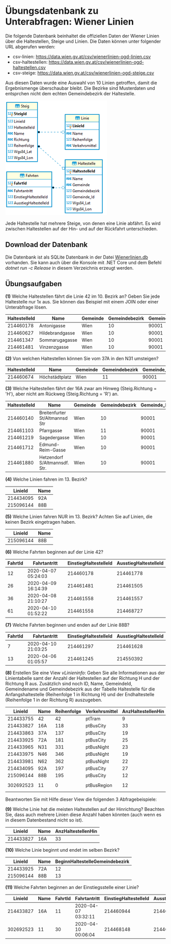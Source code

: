 # Übungsdatenbank zu Unterabfragen: Wiener Linien

Die folgende Datenbank beinhaltet die offiziellen Daten der Wiener Linien über die Haltestellen,
Steige und Linien. Die Daten können unter folgender URL abgerufen werden:

- csv-linien: https://data.wien.gv.at/csv/wienerlinien-ogd-linien.csv
- csv-haltestellen: https://data.wien.gv.at/csv/wienerlinien-ogd-haltestellen.csv
- csv-steige: https://data.wien.gv.at/csv/wienerlinien-ogd-steige.csv

Aus diesen Daten wurde eine Auswahl von 10 Linien getroffen, damit die Ergebnismenge überschaubar
bleibt. Die Bezirke sind Musterdaten und entsprchen nicht dem echten Gemeindebezirk der Haltestelle.

![](datenmodell.png)

Jede Haltestelle hat mehrere Steige, von denen eine Linie abfährt. Es wird zwischen Haltestellen
auf der Hin- und auf der Rückfahrt unterschieden.

## Download der Datenbank

Die Datenbank ist als SQLite Datenbank in der Datei [Wienerlinien.db](Wienerlinien.db) vorhanden.
Sie kann auch über die Konsole mit .NET Core und dem Befehl *dotnet run -c Release* in diesem
Verzeichnis erzeugt werden.

## Übungsaufgaben

**(1)** Welche Haltestellen fährt die Linie 42 im 10. Bezirk an? Geben Sie jede Haltestelle nur 1x
        aus. Sie können das Beispiel mit einem JOIN oder einer Unterabfrage lösen.

| HaltestelleId | Name            | Gemeinde | Gemeindebezirk | Gemeinde_Id | Wgs84_Lat        | Wgs84_Lon        |
| ------------- | --------------- | -------- | -------------- | ----------- | ---------------- | ---------------- |
| 214460178     | Antonigasse     | Wien     | 10             | 90001       | 48.2259528660072 | 16.32978184724   |
| 214460627     | Hildebrandgasse | Wien     | 10             | 90001       | 48.2231580146262 | 16.3385763538715 |
| 214461347     | Sommarugagasse  | Wien     | 10             | 90001       | 48.2261683086003 | 16.3316323767253 |
| 214461481     | Vinzenzgasse    | Wien     | 10             | 90001       | 48.2250013170396 | 16.3344171541061 |

**(2)** Von welchen Haltestellen können Sie vom 37A in den N31 umsteigen?

| HaltestelleId | Name           | Gemeinde | Gemeindebezirk | Gemeinde_Id | Wgs84_Lat        | Wgs84_Lon        |
| ------------- | -------------- | -------- | -------------- | ----------- | ---------------- | ---------------- |
| 214460674     | Höchstädtplatz | Wien     | 11             | 90001       | 48.2392427792165 | 16.3769074670449 |

**(3)** Welche Haltestellen fährt der 16A zwar am Hinweg (Steig.Richtung = 'H'), aber nicht am
        Rückweg (Steig.Richtung = 'R') an.  

| HaltestelleId | Name                           | Gemeinde | Gemeindebezirk | Gemeinde_Id | Wgs84_Lat        | Wgs84_Lon        |
| ------------- | ------------------------------ | -------- | -------------- | ----------- | ---------------- | ---------------- |
| 214460140     | Breitenfurter St/Altmannsd Str | Wien     | 10             | 90001       | 48.1655992519806 | 16.3166125451748 |
| 214461103     | Pfarrgasse                     | Wien     | 11             | 90001       | 48.1496351919079 | 16.347092382765  |
| 214461219     | Sagedergasse                   | Wien     | 10             | 90001       | 48.1615427900746 | 16.3177534055856 |
| 214461712     | Edmund-Reim-Gasse              | Wien     | 10             | 90001       | 48.162525477941  | 16.3142050602134 |
| 214461880     | Hetzendorf S/Altmannsdf. Str.  | Wien     | 10             | 90001       | 48.166605828002  | 16.3157501625021 |

**(4)** Welche Linien fahren im 13. Bezirk?

| LinieId   | Name |
| --------- | ---- |
| 214434095 | 92A  |
| 215096144 | 88B  |

**(5)** Welche Linien fahren NUR im 13. Bezirk? Achten Sie auf Linien, die keinen Bezirk eingetragen
        haben.

| LinieId   | Name |
| --------- | ---- |
| 215096144 | 88B  |

**(6)** Welche Fahrten beginnen auf der Linie 42?

| FahrtId | Fahrtantritt        | EinstiegHaltestelleId | AusstiegHaltestelleId |
| ------- | ------------------- | --------------------- | --------------------- |
| 12      | 2020-04-07 05:24:03 | 214460178             | 214461778             |
| 26      | 2020-04-09 16:14:39 | 214461481             | 214461505             |
| 36      | 2020-04-08 21:10:27 | 214461558             | 214461557             |
| 61      | 2020-04-10 01:52:22 | 214461558             | 214468727             |

**(7)** Welche Fahrten beginnen und enden auf der Linie 88B?

| FahrtId | Fahrtantritt        | EinstiegHaltestelleId | AusstiegHaltestelleId |
| ------- | ------------------- | --------------------- | --------------------- |
| 7       | 2020-04-10 21:03:25 | 214461297             | 214461628             |
| 13      | 2020-04-06 01:05:57 | 214461245             | 214550392             |

**(8)** Erstellen Sie eine View *vLinieninfo*: Geben Sie alle Informationen aus der Linientabelle
        samt der Anzahl der Haltestellen auf der Richtung H und der Richtung R aus. Zusätzlich sind
        noch ID, Name, GemeindeId, Gemeindename und Gemeindebezirk aus der Tabelle Haltestelle
        für die Anfangshaltestelle (Reihenfolge 1 in Richtung H) und der Endhaltestelle
        (Reihenfolge 1 in der Richtung R) auszugeben.

| LinieId   | Name | Reihenfolge | Verkehrsmittel | AnzHaltestellenHin | AnzHaltestellenRetour | BeginnHaltestelleId | BeginnHaltestelleName          | BeginnHaltestelleGemeindeId | BeginnHaltestelleGemeinde | BeginnHaltestelleGemeindebezirk | EndeHaltestelleId | EndeHaltestelleName       | EndeHaltestelleGemeindeId | EndeHaltestelleGemeinde | EndeHaltestelleGemeindebezirk |
| --------- | ---- | ----------- | -------------- | ------------------ | --------------------- | ------------------- | ------------------------------ | --------------------------- | ------------------------- | ------------------------------- | ----------------- | ------------------------- | ------------------------- | ----------------------- | ----------------------------- |
| 214433755 | 42   | 42          | ptTram         | 9                  | 10                    | 214461263           | Schottentor                    | 90001                       | Wien                      | 11                              | 214460178         | Antonigasse               | 90001                     | Wien                    | 10                            |
| 214433827 | 16A  | 118         | ptBusCity      | 33                 | 34                    | 214460944           | Marschallplatz                 | 90001                       | Wien                      | 10                              | 214460119         | Alaudagasse               | 90001                     | Wien                    | 11                            |
| 214433863 | 37A  | 137         | ptBusCity      | 19                 | 19                    | 214460385           | Engerthstraße/Traisengasse     | 90001                       | Wien                      | 11                              | 214460356         | Dänenstraße               | 90001                     | Wien                    | 10                            |
| 214433925 | 72A  | 181         | ptBusCity      | 25                 | 25                    | 214461778           | Gasometer                      | 90001                       | Wien                      | 12                              | 214461616         | Schemmerlstraße/Unterfeld | 90001                     | Wien                    | 12                            |
| 214433965 | N31  | 331         | ptBusNight     | 23                 | 23                    | 214461276           | Schwedenplatz                  | 90001                       | Wien                      | 11                              | 214461374         | Stammersdorf              | 90001                     | Wien                    | 12                            |
| 214433975 | N46  | 346         | ptBusNight     | 19                 | 20                    | 214461068           | Oper/Karlsplatz U              | 90001                       | Wien                      | 11                              | 214461133         | Otto-Wagner-Spital        | 90001                     | Wien                    | 10                            |
| 214433981 | N62  | 362         | ptBusNight     | 22                 | 24                    | 214461068           | Oper/Karlsplatz U              | 90001                       | Wien                      | 11                              | 214460609         | Speising, Hermesstraße    | 90001                     | Wien                    | 10                            |
| 214434095 | 92A  | 197         | ptBusCity      | 27                 | 29                    | 214460746           | Kaisermühlen-VIC               | 90001                       | Wien                      | 12                              | 214461560         | Zachgasse                 | 90001                     | Wien                    | 13                            |
| 215096144 | 88B  | 195         | ptBusCity      | 12                 | 13                    | 214550392           | Seestadt                       | 90001                       | Wien                      | 13                              | 214461166         | Eßling, Wegmayersiedlung  | 90001                     | Wien                    | 13                            |
| 302692523 | 11   | 0           | ptBusRegion    | 12                 | 8                     | 214468148           | Hart/St Pölten Wolfenbergerstr | 30201                       | Hart (St Pölten)          |                                 | 214468727         | St. Georgen/Stfd Schulen  | 30201                     | St Georgen/Steinfeld    |                               |

Beantworten Sie mit Hilfe dieser View die folgenden 3 Abfragebeispiele:

**(9)** Welche Linie hat die meisten Haltestellen auf der Hinrichtung? Beachten Sie, dass auch mehrere
        Linien diese Anzahl haben könnten (auch wenn es in diesem Datenbestand nicht so ist).

| LinieId   | Name | AnzHaltestellenHin |
| --------- | ---- | ------------------ |
| 214433827 | 16A  | 33                 |

**(10)** Welche Linie beginnt und endet im selben Bezirk?

| LinieId   | Name | BeginnHaltestelleGemeindebezirk |
| --------- | ---- | ------------------------------- |
| 214433925 | 72A  | 12                              |
| 215096144 | 88B  | 13                              |

**(11)** Welche Fahrten beginnen an der Einstiegsstelle einer Linie?

| LinieId   | Name | FahrtId | Fahrtantritt        | EinstiegHaltestelleId | AusstiegHaltestelleId |
| --------- | ---- | ------- | ------------------- | --------------------- | --------------------- |
| 214433827 | 16A  | 11      | 2020-04-07 03:32:11 | 214460944             | 214468148             |
| 302692523 | 11   | 30      | 2020-04-10 00:06:04 | 214468148             | 214461276             |
